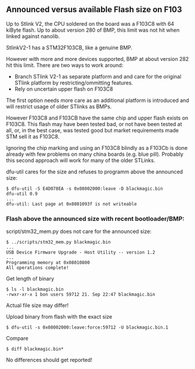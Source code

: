 ## Announced versus available Flash size on F103

Up to Stlink V2, the CPU soldered on the board was a F103C8 with 64 kiByte
flash. Up to about version 280 of BMP, this limit was not hit when linked
against nanolib.

StlinkV2-1 has a STM32F103CB, like a genuine BMP.

However with more and more devices supported, BMP at about version 282 hit
this limit. There are two ways to work around:
- Branch STlink V2-1 as separate platform and and care for the original STlink
  platform by restricting/ommitting features.
- Rely on uncertain upper flash on F103C8

The first option needs more care as an additional platform is introduced and
will restrict usage of older STlinks as BMPs.

However F103C8 and F103CB have the same chip and upper flash exists on F103C8.
This flash may have been tested bad, or not have been tested at all,
or, in the best case, was tested good but market requirements made STM sell
it as F103C8.

Ignoring the chip marking and using an F103C8 blindly as a F103Cb is done
already with few problems on many china boards (e.g. blue pill). Probably
this second approach will work for many of the older STLinks.

dfu-util cares for the size and refuses to programm above the announced size:
```shell 
$ dfu-util -S E4D078EA -s 0x08002000:leave -D blackmagic.bin
dfu-util 0.9
...
dfu-util: Last page at 0x0801093f is not writeable
```

### Flash above the announced size with recent bootloader/BMP:
script/stm32_mem.py does not care for the announced size:
```shell
$ ../scripts/stm32_mem.py blackmagic.bin
...
USB Device Firmware Upgrade - Host Utility -- version 1.2
...
Programming memory at 0x08010800
All operations complete!
``` 
Get length of binary
```shell
$ ls -l blackmagic.bin
-rwxr-xr-x 1 bon users 59712 21. Sep 22:47 blackmagic.bin
```
Actual file size may differ!

Upload binary from flash with the exact size
```shell
$ dfu-util -s 0x08002000:leave:force:59712 -U blackmagic.bin.1
```

Compare
```shell
$ diff blackmagic.bin*
```

No differences should get reported!
